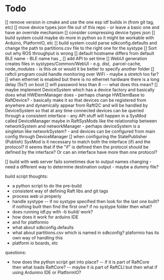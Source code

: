 # Todo

[] remove version in cmake and use the one esp idf builds in (from git tag, etc)
[] move device types json file out of this repo - or leave a basic one and have an override mechanism
[] consider compressing device types json
[] build system could maybe do more in python so it might be workable with Arduino, PlatformIO, etc
[] build system could parse sdkconfig.defaults and change the path to partitions.csv file to the right one for the systype
[] Sort out why ROS throughput is wrong
[] default hostname differs from default BLE name - BLE name has _
[] add API to set time
[] WebUI generation creates files in systypes/Common/WebUI - e.g. dist, .parcel-cache, node_modules - is this ok or would it be better to specify another folder
[] raftcli program could handle monitoring over WiFi - maybe a stretch too far?
[] when ethernet is enabled but there is no ethernet hardware there is a long delay (5s?) on boot
[] wifi password less than 8 --- what does this mean?
[] maybe implement DeviceSystem which has a device factory and basically does what HWElemManager does - perhaps change HWElemBase to RaftDevice? - basically make it so that devices can be registered from anywhere and dynamically appear from RaftI2C and will be handled by DeviceSystem so that at any time connected devices can be queried through a consistent interface - any API stuff will happen in a SysMod called DeviceManager maybe in RaftSysMods like the relationship between networkSystem and networkManager - perhaps deviceSystem is a singleton like networkSystem? - and devices can be configured from main config through DeviceManager
[] when configuring the StatePublisher (Publish) SysMod is it necessary to match both the interface (if) and the protocol? It seems that if the "if" is defined then the protocol should be defined by the interface? Or can an interface have more than one protocol?

[] build with web server fails sometimes due to output names changing - need a different way to determine destination output - maybe a dummy file?


build script thoughts:
- a python script to do the pre-build
- consistent way of defining Raft libs and git tags
- process web ui properly
- handle systype
-- if no systype specified then look for the last one built? if nothing built then find the first one? if no systype folder then what?
- does running idf.py with -b build/<systype> work?
- how does it work for arduino IDE
- and for platformio
- what about sdkconfig.defaults
- what about partitions.csv which is named in sdkconfig? plaformio has its own way of handling this
- platform io boards, etc

questions:
- how does the python script get into place?
-- if it is part of RaftCore then what loads RaftCore?
-- maybe it is part of RaftCLI but then what if using Ardunino IDE or PlatformIO?

